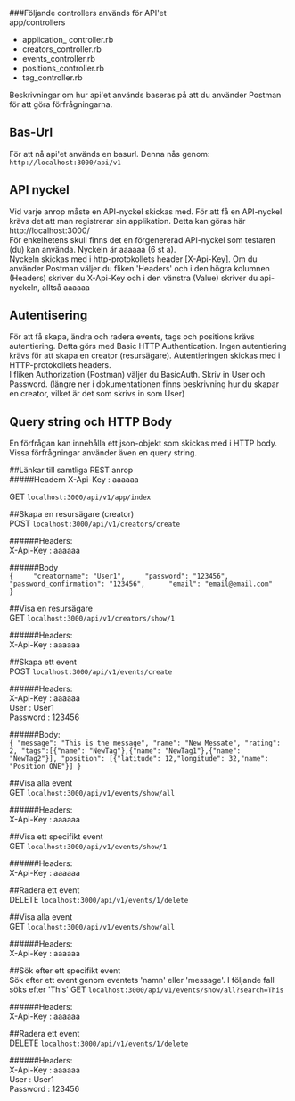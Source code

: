 ###Följande controllers används för API'et   
app/controllers    
  * application_ controller.rb
  * creators_controller.rb    
  * events_controller.rb    
  * positions_controller.rb    
  * tag_controller.rb
  
Beskrivningar om hur api'et används baseras på att du använder Postman för att göra förfrågningarna.    

  
## Bas-Url    
För att nå api'et används en basurl. Denna nås genom:    
  `http://localhost:3000/api/v1`

## API nyckel
Vid varje anrop måste en API-nyckel skickas med. För att få en API-nyckel krävs det att man registrerar sin applikation. Detta kan göras här http://localhost:3000/   
För enkelhetens skull finns det en förgenererad API-nyckel som testaren (du) kan använda. Nyckeln är aaaaaa (6 st a).    
Nyckeln skickas med i http-protokollets header [X-Api-Key]. Om du använder Postman väljer du fliken 'Headers' och i den högra kolumnen (Headers) skriver du X-Api-Key och i den vänstra (Value) skriver du api-nyckeln, alltså aaaaaa     
   
 
## Autentisering    
 För att få skapa, ändra och radera events, tags och positions krävs autentiering. Detta görs med Basic HTTP Authentication. Ingen autentiering krävs för att skapa en creator (resursägare). Autentieringen skickas med i HTTP-protokollets headers.    
 I fliken Authorization (Postman) väljer du BasicAuth. Skriv in User och Password. (längre ner i dokumentationen finns beskrivning hur du skapar en creator, vilket är det som skrivs in som User)    
     
     
## Query string och HTTP Body    
En förfrågan kan innehålla ett json-objekt som skickas med i HTTP body. Vissa förfrågningar använder även en query string.    
    
    
##Länkar till samtliga REST anrop    
#####Headern X-Api-Key :  aaaaaa   
    
GET `localhost:3000/api/v1/app/index`    
    
    
##Skapa en resursägare (creator)   
POST `localhost:3000/api/v1/creators/create`    
    
######Headers:    
X-Api-Key :  aaaaaa    
    
######Body   
`{    
    "creatorname": "User1",    
    "password": "123456",    
    "password_confirmation": "123456",     
    "email": "email@email.com"    
}`    
    

##Visa en resursägare    
GET `localhost:3000/api/v1/creators/show/1`    
    
######Headers:    
X-Api-Key :  aaaaaa     
    
    
##Skapa ett event    
POST `localhost:3000/api/v1/events/create`    
     
######Headers:    
X-Api-Key   :   aaaaaa     
User    :    User1      
Password    :    123456    
     
######Body:     
`{
    "message": "This is the message",
    "name": "New Messate",
    "rating": 2,
    "tags":[{"name": "NewTag"},{"name": "NewTag1"},{"name": "NewTag2"}],
    "position": [{"latitude": 12,"longitude": 32,"name": "Position ONE"}]
}`
    
##Visa alla event    
GET `localhost:3000/api/v1/events/show/all`    
    
######Headers:    
X-Api-Key   :   aaaaaa    
     
     
##Visa ett specifikt event    
GET `localhost:3000/api/v1/events/show/1`     
    
######Headers:    
X-Api-Key   :   aaaaaa    
    

##Radera ett event    
DELETE `localhost:3000/api/v1/events/1/delete`    
     
##Visa alla event    
GET `localhost:3000/api/v1/events/show/all`    
    
######Headers:    
X-Api-Key   :   aaaaaa    
     
     
##Sök efter ett specifikt event    
Sök efter ett event genom eventets 'namn' eller 'message'. I följande fall söks efter 'This'
GET `localhost:3000/api/v1/events/show/all?search=This`     
    
######Headers:    
X-Api-Key   :   aaaaaa    
    

##Radera ett event    
DELETE `localhost:3000/api/v1/events/1/delete`
     
######Headers:    
X-Api-Key   :   aaaaaa     
User    :    User1      
Password    :    123456    
     
    



